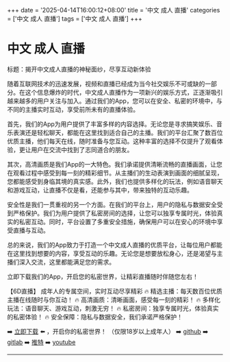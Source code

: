 +++
date = '2025-04-14T16:00:12+08:00'
title = '中文 成人 直播'
categories = ['中文 成人 直播']
tags = ['中文 成人 直播']
+++

# 中文 成人 直播

标题：揭开中文成人直播的神秘面纱，尽享互动新体验

随着互联网技术的迅速发展，视频和直播已经成为当今社交娱乐不可或缺的一部分。在这个信息爆炸的时代，中文成人直播作为一项新兴的娱乐方式，正逐渐吸引越来越多的用户关注与加入。通过我们的App，您可以在安全、私密的环境中，与不同的主播实时互动，享受前所未有的直播体验。

首先，我们的App为用户提供了丰富多样的内容选择。无论您是寻求搞笑娱乐、音乐表演还是轻松聊天，都能在这里找到适合自己的主播。我们的平台汇聚了数百位优质主播，他们每天在线，随时准备与您互动。这种丰富的选择不仅提升了观看体验，更让用户在交流中找到了志同道合的朋友。

其次，高清画质是我们App的一大特色。我们承诺提供清晰流畅的直播画面，让您在观看过程中感受到每一刻的精彩细节。从主播们的生动表演到画面的细腻呈现，您都能感受到身临其境的真实感。此外，我们也提供多样化的玩法，例如语音聊天和游戏互动，让直播不仅是看，还能参与其中，带来独特的互动乐趣。

安全性是我们一贯重视的另一个方面。在我们的平台上，用户的隐私与数据安全受到严格保护。我们为用户提供了私密房间的选择，让您可以独享专属时光，体验真实的私密互动。同时，平台设置了多重安全措施，确保用户可以在安心的环境中享受直播与互动。

总的来说，我们的App致力于打造一个中文成人直播的优质平台，让每位用户都能在这里找到想要的内容，享受互动的乐趣。无论您是想要放松身心，还是渴望与主播们深入交流，这里都能满足您的需求。

立即下载我们的App，开启您的私密世界，让精彩直播随时伴随您左右！

【6D直播】
成年人的专属空间，实时互动尽享精彩
🔥 精选主播：每天数百位优质主播在线随时与你互动！
🔥 高清画质：清晰画面，感受每一刻的精彩！
🔥 多样化玩法：语音聊天、游戏互动，刺激无穷！
🔥 私密房间：独享专属时光，体验真实的私密体验！
🔥 安全保障：隐私与数据安全，我们承诺严格保护！

➡️ [立即下载](https://down123.s3.ap-east-1.amazonaws.com/down/down.html?channelCode=blog) ⬅️ ，开启你的私密世界！
（仅限18岁以上成年人）
➡️ [github](https://aldult-live.github.io/)
➡️ [gitlab](https://seo-09598d.gitlab.io/)
➡️ [推特](https://x.com/wegame33)
➡️ [youtube](https://www.youtube.com/@6Dlive)

---
